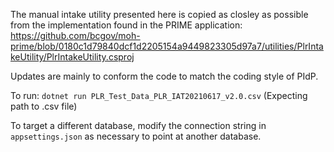 The manual intake utility presented here is copied as closley as possible from the implementation found in the PRIME application:
https://github.com/bcgov/moh-prime/blob/0180c1d79840dcf1d2205154a9449823305d97a7/utilities/PlrIntakeUtility/PlrIntakeUtility.csproj

Updates are mainly to conform the code to match the coding style of PIdP.


To run: `dotnet run PLR_Test_Data_PLR_IAT20210617_v2.0.csv` (Expecting path to .csv file)

To target a different database, modify the connection string in `appsettings.json` as necessary to point at another database.
